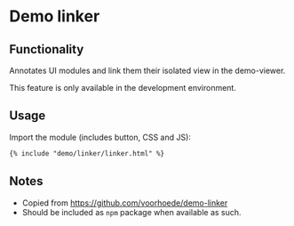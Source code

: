 # Demo linker

## Functionality

Annotates UI modules and link them their isolated view in the demo-viewer.

This feature is only available in the development environment.


## Usage

Import the module (includes button, CSS and JS):

```html
{% include "demo/linker/linker.html" %}
```


## Notes

* Copied from https://github.com/voorhoede/demo-linker
* Should be included as `npm` package when available as such.
